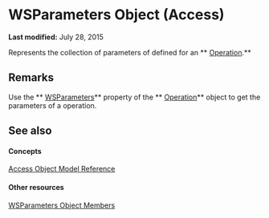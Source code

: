 
# WSParameters Object (Access)

 **Last modified:** July 28, 2015

Represents the collection of parameters of defined for an  ** [Operation](77ca8bb2-b70b-6b4e-7f2a-195759d3668b.md).**

## Remarks

Use the  ** [WSParameters](aa8a8164-d13f-a5c5-5f19-2aea0d76069d.md)** property of the ** [Operation](77ca8bb2-b70b-6b4e-7f2a-195759d3668b.md)** object to get the parameters of a operation.


## See also


#### Concepts


 [Access Object Model Reference](2de134a4-6c5c-d2a3-8377-f4dd973ba650.md)
#### Other resources


 [WSParameters Object Members](5f279475-4de9-5c0f-8a51-1d41d9be33a7.md)
